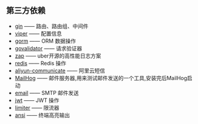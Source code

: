 ## 第三方依赖

- [gin](https://github.com/gin-gonic/gin) —— 路由、路由组、中间件
- [viper](https://github.com/spf13/viper) —— 配置信息
- [gorm](https://github.com/go-gorm/gorm) —— ORM 数据操作
- [govalidator](https://github.com/thedevsaddam/govalidator) —— 请求验证器
- [zap](https://github.com/gin-contrib/zap) —— uber开源的高性能日志方案
- [redis](https://github.com/go-redis/redis/v8) —— Redis 操作
- [aliyun-communicate](https://github.com/KenmyZhang/aliyun-communicate) —— 阿里云短信
- [MailHog](https://github.com/mailhog/MailHog) —— 邮件服务器,用来测试邮件发送的一个工具,安装完后MailHog启动
- [email](https://github.com/jordan-wright/email) —— SMTP 邮件发送
- [jwt](https://github.com/golang-jwt/jwt) —— JWT 操作
- [limiter](https://github.com/ulule/limiter/v3) —— 限流器
- [ansi](https://github.com/mgutz/ansi) —— 终端高亮输出